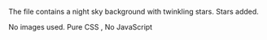 The file contains a night sky background with twinkling stars.
Stars added.

No images used.
Pure CSS , No JavaScript 
